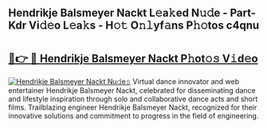 ## Hendrikje Balsmeyer Nackt L𝚎a𝚔ed N𝚞𝚍e - Part-Kdr Vi𝚍𝚎o L𝚎a𝚔s - H𝚘𝚝 O𝚗𝚕yf𝚊ns P𝚑𝚘tos c4qnu

# <h2><a href="http://kfcfce.oniu.top/?m=Hendrikje+Balsmeyer+Nackt">🔗👉 🔴 Hendrikje Balsmeyer Nackt P𝚑ot𝚘𝚜 V𝚒d𝚎o</a></h2>

[![Hendrikje Balsmeyer Nackt Nu𝚍e𝚜](https://i.imgur.com/0qMVB7G.gif)](http://kfcfce.oniu.top/?m=Hendrikje+Balsmeyer+Nackt)
Virtual dance innovator and web entertainer Hendrikje Balsmeyer Nackt, celebrated for disseminating dance and lifestyle inspiration through solo and collaborative dance acts and short films. Trailblazing engineer Hendrikje Balsmeyer Nackt, recognized for their innovative solutions and commitment to progress in the field of engineering.  
